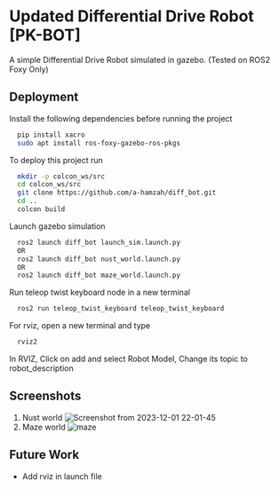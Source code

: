 
# Updated Differential Drive Robot [PK-BOT]

A simple Differential Drive Robot simulated in gazebo.
(Tested on ROS2 Foxy Only)




## Deployment

Install the following dependencies before running the project

```bash
  pip install xacro
  sudo apt install ros-foxy-gazebo-ros-pkgs
```

To deploy this project run

```bash
  mkdir -p colcon_ws/src
  cd colcon_ws/src
  git clone https://github.com/a-hamzah/diff_bot.git
  cd ..
  colcon build
```

Launch gazebo simulation

```bash
  ros2 launch diff_bot launch_sim.launch.py
  OR
  ros2 launch diff_bot nust_world.launch.py
  OR
  ros2 launch diff_bot maze_world.launch.py
```

Run teleop twist keyboard node in a new terminal

```bash
  ros2 run teleop_twist_keyboard teleop_twist_keyboard
```

For rviz, open a new terminal and type

```bash
  rviz2
```
In RVIZ, Click on add and select Robot Model, Change its topic to robot_description

## Screenshots
1. Nust world
![Screenshot from 2023-12-01 22-01-45](https://github.com/a-hamzah/diff_bot/assets/25130682/13536e3a-82b3-4dde-9bb0-2494d180ec17)
2. Maze world
![maze](https://github.com/user-attachments/assets/0b873143-6ba3-40df-b729-64da4cf219d8)


## Future Work

- Add rviz in launch file
